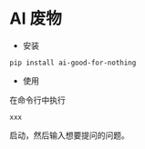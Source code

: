 # AI 废物

* 安装
```shell
pip install ai-good-for-nothing
```

* 使用

在命令行中执行
```shell
xxx
```
启动，然后输入想要提问的问题。
